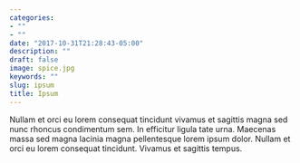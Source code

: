 ```yaml
---
categories:
- ""
- ""
date: "2017-10-31T21:28:43-05:00"
description: ""
draft: false
image: spice.jpg
keywords: ""
slug: ipsum
title: Ipsum
---
```


Nullam et orci eu lorem consequat tincidunt vivamus et sagittis magna sed nunc rhoncus condimentum sem. In efficitur ligula tate urna. Maecenas massa sed magna lacinia magna pellentesque lorem ipsum dolor. Nullam et orci eu lorem consequat tincidunt. Vivamus et sagittis tempus.